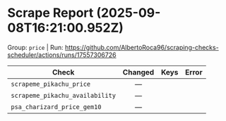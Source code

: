 # Scrape Report (2025-09-08T16:21:00.952Z)

Group: `price`  |  Run: https://github.com/AlbertoRoca96/scraping-checks-scheduler/actions/runs/17557306726

| Check | Changed | Keys | Error |
|---|:---:|:--|:--|
| `scrapeme_pikachu_price` | — |  |  |
| `scrapeme_pikachu_availability` | — |  |  |
| `psa_charizard_price_gem10` | — |  |  |
